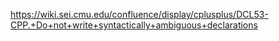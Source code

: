https://wiki.sei.cmu.edu/confluence/display/cplusplus/DCL53-CPP.+Do+not+write+syntactically+ambiguous+declarations
